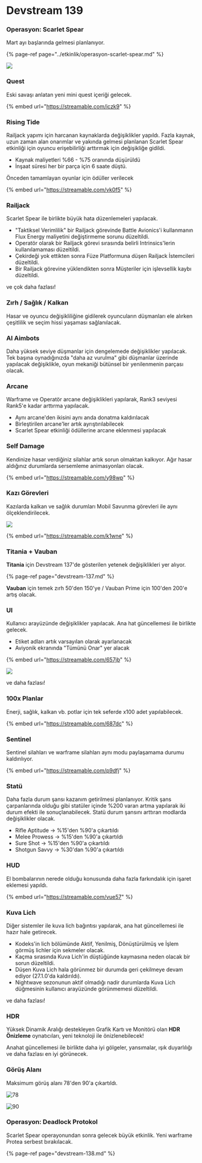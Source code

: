 # Devstream 139

### Operasyon: Scarlet Spear <a id="operasyon-scarlet-spear"></a>

Mart ayı başlarında gelmesi planlanıyor.

{% page-ref page="../etkinlik/operasyon-scarlet-spear.md" %}

![](https://i.ibb.co/y6hmzq1/image.png)

### Quest

Eski savaşı anlatan yeni mini quest içeriği gelecek.

{% embed url="https://streamable.com/iczk9" %}

### Rising Tide

Railjack yapımı için harcanan kaynaklarda değişiklikler yapıldı. Fazla kaynak, uzun zaman alan onarımlar ve yakında gelmesi planlanan Scarlet Spear etkinliği için oyuncu erişebilirliği arttırmak için değişikliğe gidildi.

* Kaynak maliyetleri %66 - %75 oranında düşürüldü
* İnşaat süresi her bir parça için 6 saate düştü.

Önceden tamamlayan oyunlar için ödüller verilecek

{% embed url="https://streamable.com/vk0f5" %}

### Railjack

Scarlet Spear ile birlikte büyük hata düzenlemeleri yapılacak.

* "Taktiksel Verimlilik" bir Railjack görevinde Battle Avionics'i kullanmanın Flux Energy maliyetini değiştirmeme sorunu düzeltildi.
* Operatör olarak bir Railjack görevi sırasında belirli Intrinsics'lerin kullanılamaması düzeltildi.
* Çekirdeği yok ettikten sonra Füze Platformuna düşen Railjack İstemcileri düzeltildi.
* Bir Railjack görevine yüklendikten sonra Müşteriler için işlevsellik kaybı düzeltildi.

ve çok daha fazlası!

### Zırh / Sağlık / Kalkan

Hasar ve oyuncu değişikliliğine gidilerek oyuncuların düşmanları ele alırken çeşitlilik ve seçim hissi yaşaması sağlanılacak.

### **AI Aimbots**

Daha yüksek seviye düşmanlar için dengelemede değişiklikler yapılacak. Tek başına oynadığınızda "daha az vurulma" gibi düşmanlar üzerinde yapılacak değişiklikle, oyun mekaniği bütünsel bir yenilenmenin parçası olacak.

### **Arcane**

Warframe ve Operatör arcane değişiklikleri yapılarak, Rank3 seviyesi Rank5'e kadar arttırma yapılacak.

* Aynı arcane'den ikisini aynı anda donatma kaldırılacak
* Birleştirilen arcane'ler artık ayrıştırılabilecek
* Scarlet Spear etkinliği ödüllerine arcane eklenmesi yapılacak

### **Self Damage**

Kendinize hasar verdiğiniz silahlar artık sorun olmaktan kalkıyor. Ağır hasar aldığınız durumlarda sersemleme animasyonları olacak.

{% embed url="https://streamable.com/y98wp" %}

### Kazı Görevleri

Kazılarda kalkan ve sağlık durumları Mobil Savunma görevleri ile aynı ölçeklendirilecek.

![](https://i.ibb.co/R9ZDr4c/image.png)

{% embed url="https://streamable.com/k1wne" %}

### **Titania + Vauban**

**Titania** için Devstream 137'de gösterilen yetenek değişiklikleri yer alıyor.

{% page-ref page="devstream-137.md" %}

**Vauban** için temek zırh 50'den 150'ye / Vauban Prime için 100'den 200'e artış olacak.

### **UI**

Kullanıcı arayüzünde değişiklikler yapılacak. Ana hat güncellemesi ile birlikte gelecek.

* Etiket adları artık varsayılan olarak ayarlanacak
* Aviyonik ekranında "Tümünü Onar" yer alacak

{% embed url="https://streamable.com/657jb" %}

![](https://content.invisioncic.com/Mwarframe/monthly_2020_02/Placeholder.thumb.png.31905b14481c527ba494f1f33e5ff173.png)

ve daha fazlası!

### 100x Planlar

Enerji, sağlık, kalkan vb. potlar için tek seferde x100 adet yapılabilecek.

{% embed url="https://streamable.com/687dc" %}

### Sentinel

Sentinel silahları ve warframe silahları aynı modu paylaşamama durumu kaldırılıyor.

{% embed url="https://streamable.com/p9dfj" %}

### Statü

Daha fazla durum şansı kazanım getirilmesi planlanıyor. Kritik şans çarpanlarında olduğu gibi statüler içinde %200 varan artma yapılarak iki durum efekti ile sonuçlanabilecek. Statü durum şansını arttıran modlarda değişiklikler olacak.

* Rifle Aptitude -&gt; %15'den %90'a çıkartıldı
* Melee Prowess -&gt; %15'den %90'a çıkartıldı
* Sure Shot -&gt; %15'den %90'a çıkartıldı
* Shotgun Savvy -&gt; %30'dan %90'a çıkartıldı

### HUD

El bombalarının nerede olduğu konusunda daha fazla farkındalık için işaret eklemesi yapıldı.

{% embed url="https://streamable.com/vue57" %}

### Kuva Lich

Diğer sistemler ile kuva lich bağıntısı yapılarak, ana hat güncellemesi ile hazır hale getirecek.

* Kodeks'in lich bölümünde Aktif, Yenilmiş, Dönüştürülmüş ve İşlem görmüş lichler için sekmeler olacak.
* Kaçma sırasında Kuva Lich'in düştüğünde kaymasına neden olacak bir sorun düzeltildi.
* Düşen Kuva Lich hala görünmez bir durumda geri çekilmeye devam ediyor \(27.1.0'da kaldırıldı\).
* Nightwave sezonunun aktif olmadığı nadir durumlarda Kuva Lich düğmesinin kullanıcı arayüzünde görünmemesi düzeltildi.

ve daha fazlası!

### HDR

Yüksek Dinamik Aralığı destekleyen Grafik Kartı ve Monitörü olan **HDR Önizleme** oynatıcıları, yeni teknoloji ile önizlenebilecek!

Anahat güncellemesi ile birlikte daha iyi gölgeler, yansımalar, ışık duyarlılığı ve daha fazlası en iyi görünecek.

### Görüş Alanı

Maksimum görüş alanı 78'den 90'a çıkartıldı.

![78](http://n9e5v4d8.ssl.hwcdn.net/uploads/f9c85ffc1072b3c01c606dcf0b5195da.jpg)

![90](http://n9e5v4d8.ssl.hwcdn.net/uploads/9bc51707a085609583e1da670b7ce304.jpg)

### Operasyon: Deadlock Protokol

Scarlet Spear operayonundan sonra gelecek büyük etkinlik. Yeni warframe Protea serbest bırakılacak.

{% page-ref page="devstream-138.md" %}

